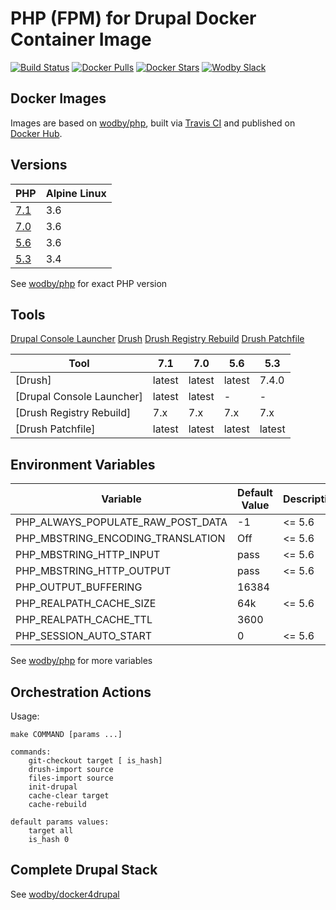 # PHP (FPM) for Drupal Docker Container Image 

[![Build Status](https://travis-ci.org/wodby/drupal-php.svg?branch=master)](https://travis-ci.org/wodby/drupal-php)
[![Docker Pulls](https://img.shields.io/docker/pulls/wodby/drupal-php.svg)](https://hub.docker.com/r/wodby/drupal-php)
[![Docker Stars](https://img.shields.io/docker/stars/wodby/drupal-php.svg)](https://hub.docker.com/r/wodby/drupal-php)
[![Wodby Slack](http://slack.wodby.com/badge.svg)](http://slack.wodby.com)

## Docker Images

Images are based on [wodby/php](https://github.com/wodby/php), built via [Travis CI](https://travis-ci.org/wodby/drupal-php) and published on [Docker Hub](https://hub.docker.com/r/wodby/drupal-php). 

## Versions

| PHP                                                                   | Alpine Linux |
| --------------------------------------------------------------------- | ------------ |
| [7.1](https://github.com/wodby/drupal-php/tree/master/7.1/Dockerfile) | 3.6          |
| [7.0](https://github.com/wodby/drupal-php/tree/master/7.0/Dockerfile) | 3.6          |
| [5.6](https://github.com/wodby/drupal-php/tree/master/5.6/Dockerfile) | 3.6          |
| [5.3](https://github.com/wodby/drupal-php/tree/master/5.3/Dockerfile) | 3.4          |

See [wodby/php](https://github.com/wodby/php#versions) for exact PHP version

## Tools

[Drupal Console Launcher](https://drupalconsole.com)
[Drush](https://packagist.org/packages/drush/drush)
[Drush Registry Rebuild](https://www.drupal.org/project/registry_rebuild)
[Drush Patchfile](https://bitbucket.org/davereid/drush-patchfile)

| Tool                       | 7.1     | 7.0     | 5.6     | 5.3     |
| -------------------------- | ------- | ------- | ------- | ------- |
| [Drush]                    | latest  | latest  | latest  | 7.4.0   |
| [Drupal Console Launcher]  | latest  | latest  | -       | -       |
| [Drush Registry Rebuild]   | 7.x     | 7.x     | 7.x     | 7.x     |
| [Drush Patchfile]          | latest  | latest  | latest  | latest  |

## Environment Variables

| Variable                          | Default Value | Description |
| --------------------------------- | ------------- | ----------- |
| PHP_ALWAYS_POPULATE_RAW_POST_DATA | -1            | <= 5.6      |
| PHP_MBSTRING_ENCODING_TRANSLATION | Off           | <= 5.6      |
| PHP_MBSTRING_HTTP_INPUT           | pass          | <= 5.6      |
| PHP_MBSTRING_HTTP_OUTPUT          | pass          | <= 5.6      |
| PHP_OUTPUT_BUFFERING              | 16384         |             |
| PHP_REALPATH_CACHE_SIZE           | 64k           | <= 5.6      |
| PHP_REALPATH_CACHE_TTL            | 3600          |             |
| PHP_SESSION_AUTO_START            | 0             | <= 5.6      |

See [wodby/php](https://github.com/wodby/php) for more variables

## Orchestration Actions

Usage:
```
make COMMAND [params ...]
 
commands:
    git-checkout target [ is_hash]
    drush-import source
    files-import source   
    init-drupal   
    cache-clear target
    cache-rebuild
    
default params values:
    target all
    is_hash 0 
```

## Complete Drupal Stack

See [wodby/docker4drupal](https://github.com/wodby/docker4drupal)
